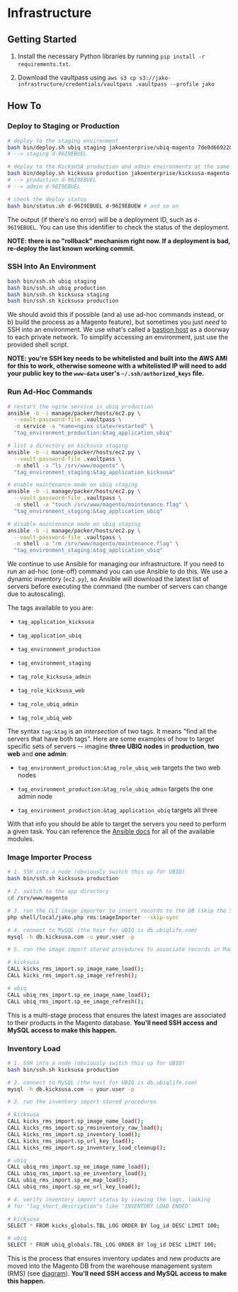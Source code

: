 # Infrastructure

## Getting Started

1. Install the necessary Python libraries by running `pip install -r requirements.txt`.

2. Download the vaultpass using `aws s3 cp s3://jako-infrastructure/credentials/vaultpass .vaultpass --profile jako`



## How To

### Deploy to Staging or Production

```sh
# deploy to the staging environment
bash bin/deploy.sh ubiq staging jakoenterprise/ubiq-magento 7de0d6692209457c5e0fd8897add2f9266346c0a
# --> staging d-96I9EBUEL

# deploy to the KicksUSA production and admin environments at the same time
bash bin/deploy.sh kicksusa production jakoenterprise/kicksusa-magento 7de0d6692209457c5e0fd8897add2f9266346c0a
# --> production d-96I9EBUEL
# --> admin d-96I9EBUEL

# check the deploy status
bash bin/status.sh d-96I9EBUEL d-96I9EBUEW # and so on
```

The output (if there's no error) will be a deployment ID, such as `d-96I9EBUEL`. You can use this identifier to check the status of the deployment.

**NOTE: there is no "rollback" mechanism right now. If a deployment is bad, re-deploy the last known working commit.**

### SSH Into An Environment

```sh
bash bin/ssh.sh ubiq staging
bash bin/ssh.sh ubiq production
bash bin/ssh.sh kicksusa staging
bash bin/ssh.sh kicksusa production
```

We should avoid this if possible (and a) use ad-hoc commands instead, or b) build the process as a Magento feature), but sometimes you just _need_ to SSH into an environment. We use what's called a [bastion host](https://en.wikipedia.org/wiki/Bastion_host) as a doorway to each private network. To simplify accessing an environment, just use the provided shell script.

**NOTE: you're SSH key needs to be whitelisted and built into the AWS AMI for this to work, otherwise someone with a whitelisted IP will need to add your public key to the `www-data` user's `~/.ssh/authorized_keys` file.**

### Run Ad-Hoc Commands

```sh
# restart the nginx service in ubiq production
ansible -b -i manage/packer/hosts/ec2.py \
  --vault-password-file .vaultpass \
  -m service -a "name=nginx state=restarted" \
  "tag_environment_production:&tag_application_ubiq"

# list a directory on kicksusa staging
ansible -b -i manage/packer/hosts/ec2.py \
  --vault-password-file .vaultpass \
  -m shell -a "ls /srv/www/magento" \
  "tag_environment_staging:&tag_application_kicksusa"

# enable maintenance mode on ubiq staging
ansible -b -i manage/packer/hosts/ec2.py \
  --vault-password-file .vaultpass \
  -m shell -a "touch /srv/www/magento/maintenance.flag" \
  "tag_environment_staging:&tag_application_ubiq"

# disable maintenance mode on ubiq staging
ansible -b -i manage/packer/hosts/ec2.py \
  --vault-password-file .vaultpass \
  -m shell -a "rm /srv/www/magento/maintenance.flag" \
  "tag_environment_staging:&tag_application_ubiq"
```

We continue to use Ansible for managing our infrastructure. If you need to run an ad-hoc (one-off) command you can use Ansible to do this. We use a dynamic inventory (`ec2.py`), so Ansible will download the latest list of servers before executing the command (the number of servers can change due to autoscaling).

The tags available to you are:

- `tag_application_kicksusa`

- `tag_application_ubiq`

- `tag_environment_production`

- `tag_environment_staging`

- `tag_role_kicksusa_admin`

- `tag_role_kicksusa_web`

- `tag_role_ubiq_admin`

- `tag_role_ubiq_web`

The syntax `tag:&tag` is an _intersection_ of two tags. It means "find all the servers that have both tags". Here are some examples of how to target specific sets of servers -- imagine **three UBIQ nodes** in **production**, **two web** and **one admin**:

- `tag_environment_production:&tag_role_ubiq_web` targets the two web nodes

- `tag_environment_production:&tag_role_ubiq_admin` targets the one admin node

- `tag_environment_production:&tag_application_ubiq` targets all three

With that info you should be able to target the servers you need to perform a given task. You can reference the [Ansible docs](http://docs.ansible.com/ansible/modules_by_category.html) for all of the available modules.

### Image Importer Process

```sh
# 1. SSH into a node (obviously switch this up for UBIQ)
bash bin/ssh.sh kicksusa production

# 2. switch to the app directory
cd /srv/www/magento

# 3. run the CLI image importer to insert records to the DB (skip the S3 sync)
php shell/local/jako.php rms:imageImporter --skip-sync

# 4. connect to MySQL (the host for UBIQ is db.ubiqlife.com)
mysql -h db.kicksusa.com -u your.user -p

# 5. run the image import stored procedures to associate records in Magento

# kicksusa
CALL kicks_rms_import.sp_image_name_load();
CALL kicks_rms_import.sp_image_refresh();

# ubiq
CALL ubiq_rms_import.sp_ee_image_name_load();
CALL ubiq_rms_import.sp_ee_image_refresh();
```

This is a multi-stage process that ensures the latest images are associated to their products in the Magento database. **You'll need SSH access and MySQL access to make this happen.**

### Inventory Load

```sh
# 1. SSH into a node (obviously switch this up for UBIQ)
bash bin/ssh.sh kicksusa production

# 2. connect to MySQL (the host for UBIQ is db.ubiqlife.com)
mysql -h db.kicksusa.com -u your.user -p

# 3. run the inventory import stored procedures

# kicksusa
CALL kicks_rms_import.sp_image_name_load();
CALL kicks_rms_import.sp_rmsinventory_raw_load();
CALL kicks_rms_import.sp_inventory_load();
CALL kicks_rms_import.sp_url_key_load();
CALL kicks_rms_import.sp_inventory_load_cleanup();

# ubiq
CALL ubiq_rms_import.sp_ee_image_name_load();
CALL ubiq_rms_import.sp_ee_inventory_load();
CALL ubiq_rms_import.sp_ee_map_load();
CALL ubiq_rms_import.sp_ee_url_key_load();

# 4. verify inventory import status by viewing the logs, looking
# for "log_short_description"s like "INVENTORY LOAD ENDED"

# kicksusa
SELECT * FROM kicks_globals.TBL_LOG ORDER BY log_id DESC LIMIT 100;

# ubiq
SELECT * FROM ubiq_globals.TBL_LOG ORDER BY log_id DESC LIMIT 100;
```

This is the process that ensures inventory updates and new products are moved into the Magento DB from the warehouse management system (RMS) (see [diagram](https://docs.google.com/drawings/d/1RATPCf7aXYLFEkBYrMuZVwgQXGSmOsSlFLZNL4JplqA/edit)). **You'll need SSH access and MySQL access to make this happen.**
